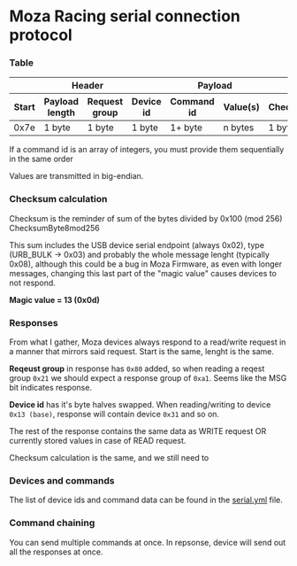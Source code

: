 # Moza Racing serial connection protocol

### Table
<table>
<thead>
<tr>
<th colspan=4>Header</th>
<th colspan=2>Payload</th>
<th></th>
</tr>
<tr>
<th>Start</th>
<th>Payload length</th>
<th>Request group</th>
<th>Device id</th>
<th>Command id</th>
<th>Value(s)</th>
<th>Checksum</th>
</tr>
</thead>
<tbody>
<tr>
<td>0x7e</td>
<td>1 byte</td>
<td>1 byte</td>
<td>1 byte</td>
<td>1+ byte</td>
<td>n bytes</td>
<td>1 byte</td>
</tr>
</tbody>
</table>

If a command id is an array of integers, you must provide them sequentially in the same order

Values are transmitted in big-endian.

### Checksum calculation
Checksum is the reminder of sum of the bytes divided by 0x100 (mod 256)
ChecksumByte8mod256

This sum includes the USB device serial endpoint (always 0x02), type (URB_BULK -> 0x03) and probably
the whole message lenght (typically 0x08), although this could be a bug in Moza Firmware, as even with longer messages, changing this last part of the "magic value" causes devices to not respond.

**Magic value = 13 (0x0d)**

### Responses
From what I gather, Moza devices always respond to a read/write request in a manner that mirrors said request. Start is the same, lenght is the same.

**Reqeust group** in response has `0x80` added, so when reading a reqest group `0x21` we should expect a response group of `0xa1`. Seems like the MSG bit indicates response.

**Device id** has it's byte halves swapped. When reading/writing to device `0x13 (base)`, response will contain device `0x31` and so on.

The rest of the response contains the same data as WRITE request OR currently stored values in case of READ request.

Checksum calculation is the same, and we still need to

### Devices and commands
The list of device ids and command data can be found in the [serial.yml](./data/serial.yml) file.

### Command chaining
You can send multiple commands at once. In repsonse, device will send out all the responses at once.
